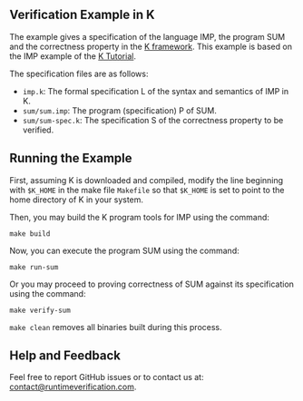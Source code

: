 
## Verification Example in K

The example gives a specification of the language IMP, the program SUM and the correctness
property in the [K framework](http://www.kframework.org). This example is based on the IMP
example of the [K Tutorial](https://github.com/kframework/k/tree/master/k-distribution/tutorial).

The specification files are as follows:

- `imp.k`: The formal specification L of the syntax and semantics of IMP in K.
- `sum/sum.imp`: The program (specification) P of SUM.
- `sum/sum-spec.k`: The specification S of the correctness property to be verified.

## Running the Example

First, assuming K is downloaded and compiled, modify the line beginning with `$K_HOME`
in the make file `Makefile` so that `$K_HOME` is set to point to the home directory
of K in your system.

Then, you may build the K program tools for IMP using the command:

```
make build
```

Now, you can execute the program SUM using the command:

```
make run-sum
```

Or you may proceed to proving correctness of SUM against its specification using the command:

```
make verify-sum
```

`make clean` removes all binaries built during this process.

## Help and Feedback

Feel free to report GitHub issues or to contact us at: 
[contact@runtimeverification.com](mailto:contact@runtimeverification.com).

